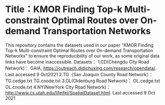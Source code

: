 #  Title：KMOR Finding Top-k Multi-constraint Optimal Routes over On-demand Transportation Networks

This repository contains the datasets used in our paper "KMOR Finding Top-k Multi-constraint Optimal Routes over On-demand Transportation Networks" to ensure the reproducibility of our work, as some original data links have become inaccessible.
Datasets：
1.CD(Chengdu City Road Network)：
GAIA, https://outreach.didichuxing.com/research/opendata/. Last accessed 9 Oct2021
2.TG（San Joaquin County Road Network）：
TG.cedge.txt 
TG.cnode.txt
3.OL(Oldenburg Road Network)：
OL.cedge.txt
OL.cnode.txt
4.NY(NewYork City Road Network)：
http://www.cs.utah.edu/lifeifei/SpatialDataset.html. Last accessed 9 Oct 2021

